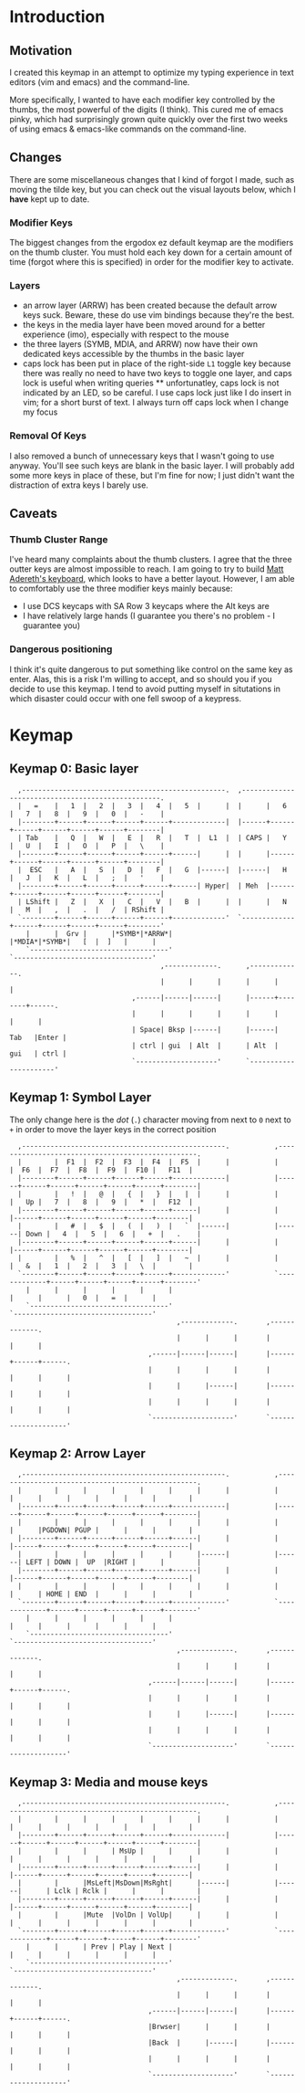 # Introduction

## Motivation
I created this keymap in an attempt to optimize my typing experience in text editors (vim and emacs) and the command-line.

More specifically, I wanted to have each modifier key controlled by the thumbs, the most powerful of the digits (I think). This cured me of emacs pinky, which had surprisingly grown quite quickly over the first two weeks of using emacs & emacs-like commands on the command-line.

## Changes
There are some miscellaneous changes that I kind of forgot I made, such as moving the tilde key, but you can check out the visual layouts below, which I **have** kept up to date.
### Modifier Keys
The biggest changes from the ergodox ez default keymap are the modifiers on the thumb cluster. You must hold each key down for a certain amount of time (forgot where this is specified) in order for the modifier key to activate.

### Layers
* an arrow layer (ARRW) has been created because the default arrow keys suck. Beware, these do use vim bindings because they're the best.
* the keys in the media layer have been moved around for a better experience (imo), especially with respect to the mouse
* the three layers (SYMB, MDIA, and ARRW) now have their own dedicated keys accessible by the thumbs in the basic layer
* caps lock has been put in place of the right-side `L1` toggle key because there was really no need to have two keys to toggle one layer, and caps lock is useful when writing queries
** unfortunatley, caps lock is not indicated by an LED, so be careful. I use caps lock just like I do insert in vim; for a short burst of text. I always turn off caps lock when I change my focus

### Removal Of Keys
I also removed a bunch of unnecessary keys that I wasn't going to use anyway. You'll see such keys are blank in the basic layer. I will probably add some more keys in place of these, but I'm fine for now; I just didn't want the distraction of extra keys I barely use.

## Caveats
### Thumb Cluster Range
I've heard many complaints about the thumb clusters. I agree that the three outter keys are almost impossible to reach. I am going to try to build [Matt Adereth's keyboard](https://github.com/adereth/dactyl-keyboard), which looks to have a better layout. However, I am able to comfortably use the three modifier keys mainly because:
* I use DCS keycaps with SA Row 3 keycaps where the Alt keys are
* I have relatively large hands (I guarantee you there's no problem - I guarantee you)

### Dangerous positioning
I think it's quite dangerous to put something like control on the same key as enter. Alas, this is a risk I'm willing to accept, and so should you if you decide to use this keymap. I tend to avoid putting myself in situtations in which disaster could occur with one fell swoop of a keypress.

# Keymap
## Keymap 0: Basic layer
```
  ,--------------------------------------------------.  ,--------------------------------------------------.
  |   =    |   1  |   2  |   3  |   4  |   5  |      |  |      |   6  |   7  |   8  |   9  |   0  |   -    |
  |--------+------+------+------+------+-------------|  |------+------+------+------+------+------+--------|
  | Tab    |   Q  |   W  |   E  |   R  |   T  |  L1  |  | CAPS |   Y  |   U  |   I  |   O  |   P  |   \    |
  |--------+------+------+------+------+------|      |  |      |------+------+------+------+------+--------|
  |  ESC   |   A  |   S  |   D  |   F  |   G  |------|  |------|   H  |   J  |   K  |   L  |   ;  |   '    |
  |--------+------+------+------+------+------| Hyper|  | Meh  |------+------+------+------+------+--------|
  | LShift |   Z  |   X  |   C  |   V  |   B  |      |  |      |   N  |   M  |   ,  |   .  |   /  | RShift |
  `--------+------+------+------+------+-------------'  `-------------+------+------+------+------+--------'
    |      |  Grv |      |*SYMB*|*ARRW*|                                |*MDIA*|*SYMB*|   [  |  ]   |      |
    `----------------------------------'                                `----------------------------------'
                                     ,-------------.      ,-------------.
                                     |      |      |      |      |      |
                              ,------|------|------|      |------+--------+------.
                              |      |      |      |      |      |        |      |
                              | Space| Bksp |------|      |------|  Tab   |Enter |
                              | ctrl | gui  | Alt  |      | Alt  |  gui   | ctrl |
                              `--------------------'      `----------------------'

```

## Keymap 1: Symbol Layer
The only change here is the *dot* (`.`) character moving from next to `0` next to `+` in order to move the layer keys in the correct position
```
  ,--------------------------------------------------.           ,--------------------------------------------------.
  |        |  F1  |  F2  |  F3  |  F4  |  F5  |      |           |      |  F6  |  F7  |  F8  |  F9  |  F10 |   F11  |
  |--------+------+------+------+------+-------------|           |------+------+------+------+------+------+--------|
  |        |   !  |   @  |   {  |   }  |   |  |      |           |      |   Up |   7  |   8  |   9  |   *  |   F12  |
  |--------+------+------+------+------+------|      |           |      |------+------+------+------+------+--------|
  |        |   #  |   $  |   (  |   )  |   `  |------|           |------| Down |   4  |   5  |   6  |   +  |   .    |
  |--------+------+------+------+------+------|      |           |      |------+------+------+------+------+--------|
  |        |   %  |   ^  |   [  |   ]  |   ~  |      |           |      |   &  |   1  |   2  |   3  |   \  |        |
  `--------+------+------+------+------+-------------'           `-------------+------+------+------+------+--------'
    |      |      |      |      |      |                                       |      |      |   0  |   =  |      |
    `----------------------------------'                                       `----------------------------------'
                                         ,-------------.       ,-------------.
                                         |      |      |       |      |      |
                                  ,------|------|------|       |------+------+------.
                                  |      |      |      |       |      |      |      |
                                  |      |      |------|       |------|      |      |
                                  |      |      |      |       |      |      |      |
                                  `--------------------'       `--------------------'
```

## Keymap 2: Arrow Layer
```
  ,--------------------------------------------------.           ,--------------------------------------------------.
  |        |      |      |      |      |      |      |           |      |      |      |      |      |      |        |
  |--------+------+------+------+------+-------------|           |------+------+------+------+------+------+--------|
  |        |      |      |      |      |      |      |           |      |      |PGDOWN| PGUP |      |      |        |
  |--------+------+------+------+------+------|      |           |      |------+------+------+------+------+--------|
  |        |      |      |      |      |      |------|           |------| LEFT | DOWN |  UP  |RIGHT |      |        |
  |--------+------+------+------+------+------|      |           |      |------+------+------+------+------+--------|
  |        |      |      |      |      |      |      |           |      |      | HOME | END  |      |      |        |
  `--------+------+------+------+------+-------------'           `-------------+------+------+------+------+--------'
    |      |      |      |      |      |                                       |      |      |      |      |      |
    `----------------------------------'                                       `----------------------------------'
                                         ,-------------.       ,-------------.
                                         |      |      |       |      |      |
                                  ,------|------|------|       |------+------+------.
                                  |      |      |      |       |      |      |      |
                                  |      |      |------|       |------|      |      |
                                  |      |      |      |       |      |      |      |
                                  `--------------------'       `--------------------'
```

## Keymap 3: Media and mouse keys
``` 
  ,--------------------------------------------------.           ,--------------------------------------------------.
  |        |      |      |      |      |      |      |           |      |      |      |      |      |      |        |
  |--------+------+------+------+------+-------------|           |------+------+------+------+------+------+--------|
  |        |      |      | MsUp |      |      |      |           |      |      |      |      |      |      |        |
  |--------+------+------+------+------+------|      |           |      |------+------+------+------+------+--------|
  |        |      |MsLeft|MsDown|MsRght|      |------|           |------|      | Lclk | Rclk |      |      |        |
  |--------+------+------+------+------+------|      |           |      |------+------+------+------+------+--------|
  |        |      |Mute  |VolDn | VolUp|      |      |           |      |      |      |      |      |      |        |
  `--------+------+------+------+------+-------------'           `-------------+------+------+------+------+--------'
    |      |      | Prev | Play | Next |                                       |      |      |      |      |      |
    `----------------------------------'                                       `----------------------------------'
                                         ,-------------.       ,-------------.
                                         |      |      |       |      |      |
                                  ,------|------|------|       |------+------+------.
                                  |Brwser|      |      |       |      |      |      |
                                  |Back  |      |------|       |------|      |      |
                                  |      |      |      |       |      |      |      |
                                  `--------------------'       `--------------------'
```
